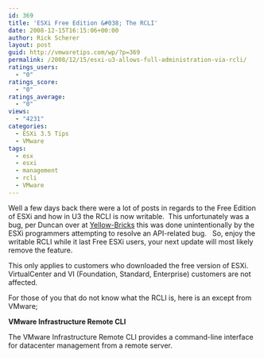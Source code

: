 ```yaml
---
id: 369
title: 'ESXi Free Edition &#038; The RCLI'
date: 2008-12-15T16:15:06+00:00
author: Rick Scherer
layout: post
guid: http://vmwaretips.com/wp/?p=369
permalink: /2008/12/15/esxi-u3-allows-full-administration-via-rcli/
ratings_users:
  - "0"
ratings_score:
  - "0"
ratings_average:
  - "0"
views:
  - "4231"
categories:
  - ESXi 3.5 Tips
  - VMware
tags:
  - esx
  - esxi
  - management
  - rcli
  - VMware
---
```

Well a few days back there were a lot of posts in regards to the Free Edition of ESXi and how in U3 the RCLI is now writable.  This unfortunately was a bug, per Duncan over at <a href="http://www.yellow-bricks.com/2008/12/16/update-free-esxi-and-the-rcli/" target="_blank">Yellow-Bricks</a> this was done unintentionally by the ESXi programmers attempting to resolve an API-related bug.   So, enjoy the writable RCLI while it last Free ESXi users, your next update will most likely remove the feature.

This only applies to customers who downloaded the free version of ESXi. VirtualCenter and VI (Foundation, Standard, Enterprise) customers are not affected.

For those of you that do not know what the RCLI is, here is an except from VMware;

**VMware Infrastructure Remote CLI**
  
The VMware Infrastructure Remote CLI provides a command-line interface for datacenter management from a remote server.